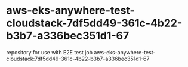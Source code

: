 # aws-eks-anywhere-test-cloudstack-7df5dd49-361c-4b22-b3b7-a336bec351d1-67
repository for use with E2E test job aws-eks-anywhere-test-cloudstack:7df5dd49-361c-4b22-b3b7-a336bec351d1-67
